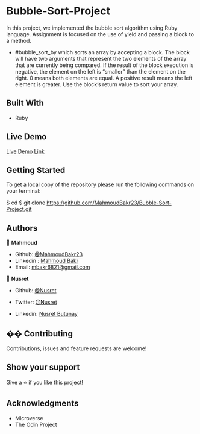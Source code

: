 # Bubble-Sort-Project


In this project, we implemented the bubble sort algorithm using Ruby language. Assignment is focused on the use of yield and passing a block to a method.

- #bubble_sort_by which sorts an array by accepting a block.  The block will have two arguments that represent the two elements of the array that are currently being compared. If the result of the block execution is negative, the element on the left is “smaller” than the element on the right. 0 means both elements are equal. A positive result means the left element is greater. Use the block’s return value to sort your array. 

## Built With

- Ruby

## Live Demo


[Live Demo Link](https://repl.it/@MahmoudBakr23/Bubble-Sort#main.rb)

## Getting Started

To get a local copy of the repository please run the following commands on your terminal:

$ cd <folder>
$ git clone https://github.com/MahmoudBakr23/Bubble-Sort-Project.git


## Authors

👤 **Mahmoud**

- Github: [@MahmoudBakr23](https://github.com/MahmoudBakr23)
- Linkedin : [Mahmoud Bakr](https://www.linkedin.com/in/mahmoud-bakr-a76323194/)
- Email: [mbakr6821@gmail.com](mbakr6821@gmail.com)

👤 **Nusret**

- Github: [@Nusret](https://github.com/nusretbutunay)

- Twitter: [@Nusret](https://twitter.com/nusretbutunay)

- Linkedin: [Nusret Butunay](https://www.linkedin.com/in/nusretbutunay)

## �� Contributing

Contributions, issues and feature requests are welcome!

## Show your support


Give a ⭐️ if you like this project!


## Acknowledgments

- Microverse
- The Odin Project
